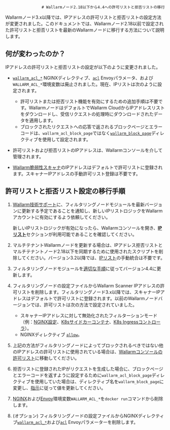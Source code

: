 					# Wallarmノード2.18以下から4.4への許可リストと拒否リストの移行

Wallarmノード3.x以降では、IPアドレスの許可リストと拒否リストの設定方法が変更されました。このドキュメントでは、Wallarmノード2.18以前で設定された許可リストと拒否リストを最新のWallarmノードに移行する方法について説明します。

## 何が変わったのか？

IPアドレスの許可リストと拒否リストの設定が以下のように変更されました。

* [`wallarm_acl_*`](/2.18/admin-en/configure-parameters-en/#wallarm_acl) NGINXディレクティブ、[`acl`](/2.18/admin-en/configuration-guides/envoy/fine-tuning/#ip-denylisting-settings) Envoyパラメータ、および`WALLARM_ACL_*`環境変数は廃止されました。現在、IPリストは次のように設定されます。

    * 許可リストまたは拒否リスト機能を有効にするための追加手順は不要です。WallarmノードはデフォルトでWallarm CloudからIPアドレスリストをダウンロードし、受信リクエストの処理時にダウンロードされたデータを適用します。
    * ブロックされたリクエストへの応答で返されるブロックページとエラーコードは、`wallarm_acl_block_page`ではなく[`wallarm_block_page`](../admin-en/configure-parameters-en.ja.md#wallarm_block_page)ディレクティブを使用して設定されます。
* 許可リストおよび拒否リストのIPアドレスは、Wallarmコンソールを介して管理されます。
* [Wallarm脆弱性スキャナ](../about-wallarm/detecting-vulnerabilities.ja.md#vulnerability-scanner)のIPアドレスはデフォルトで許可リストに登録されます。スキャナーIPアドレスの手動許可リスト登録は不要です。

## 許可リストと拒否リスト設定の移行手順

1. [Wallarm技術サポート](mailto:support@wallarm.com)に、フィルタリングノードモジュールを最新バージョンに更新する予定であることを通知し、新しいIPリストロジックをWallarmアカウントに有効にするよう依頼してください。

    新しいIPリストロジックが有効になったら、Wallarmコンソールを開き、[**IPリスト**](../user-guides/ip-lists/overview.ja.md)セクションが利用可能であることを確認してください。
2. マルチテナントWallarmノードを更新する場合は、IPアドレス拒否リストとマルチテナントノード2.18以下を同期するために使用されたスクリプトを削除してください。バージョン3.2以降では、[IPリスト](../user-guides/ip-lists/overview.ja.md)の手動統合は不要です。
3. フィルタリングノードモジュールを[適切な手順](general-recommendations.ja.md#update-process)に従ってバージョン4.4に更新します。
4. フィルタリングノードの設定ファイルからWallarm Scanner IPアドレスの許可リストを削除します。フィルタリングノード3.x以降では、スキャナーIPアドレスはデフォルトで許可リストに登録されます。以前のWallarmノードバージョンでは、許可リストは次の方法で設定されていました。

    * スキャナーIPアドレスに対して無効化されたフィルターションモード（例：[NGINX設定](/2.18/admin-en/scanner-ips-allowlisting/)、[K8sサイドカーコンテナ](/2.18/admin-en/installation-guides/kubernetes/wallarm-sidecar-container-helm/#step-1-creating-wallarm-configmap)、[K8s Ingressコントローラ](/2.18/admin-en/configuration-guides/wallarm-ingress-controller/best-practices/allowlist-wallarm-ip-addresses/)）。
    * NGINXディレクティブ [`allow`](https://nginx.org/en/docs/http/ngx_http_access_module.html#allow)。
5. 上記の方法がフィルタリングノードによってブロックされるべきではない他のIPアドレスの許可リストに使用されている場合は、[Wallarmコンソールの許可リスト](../user-guides/ip-lists/allowlist.ja.md)に移動してください。
6. 拒否リストに登録されたIPがリクエストを生成した場合に、ブロックページとエラーコードを返すように設定するために`wallarm_acl_block_page`ディレクティブを使用していた場合は、ディレクティブ名を`wallarm_block_page`に変更し、[指示](../admin-en/configuration-guides/configure-block-page-and-code.ja.md)に従って値を更新してください。
7. [NGINX](../admin-en/installation-docker-en.ja.md)および[Envoy](../admin-en/installation-guides/envoy/envoy-docker.ja.md)環境変数`WALLARM_ACL_*`を`docker run`コマンドから削除します。
8. (オプション) フィルタリングノードの設定ファイルからNGINXディレクティブ[`wallarm_acl_*`](/2.18/admin-en/configure-parameters-en/#wallarm_acl)および[`acl`](/2.18/admin-en/configuration-guides/envoy/fine-tuning/#ip-denylisting-settings) Envoyパラメーターを削除します。